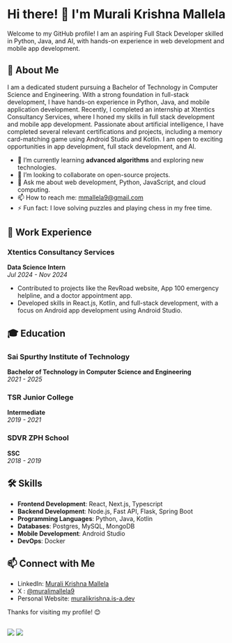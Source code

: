 
# Hi there! 👋 I'm Murali Krishna Mallela 

Welcome to my GitHub profile! I am an aspiring Full Stack Developer skilled in Python, Java, and AI, with hands-on experience in web development and mobile app development.

## 🚀 About Me

I am a dedicated student pursuing a Bachelor of Technology in Computer Science and Engineering. With a strong foundation in full-stack development, I have hands-on experience in Python, Java, and mobile application development. Recently, I completed an internship at Xtentics Consultancy Services, where I honed my skills in full stack development and mobile app development. Passionate about artificial intelligence, I have completed several relevant certifications and projects, including a memory card-matching game using Android Studio and Kotlin. I am open to exciting opportunities in app development, full stack development, and AI.

- 🌱 I’m currently learning **advanced algorithms** and exploring new technologies.
- 👯 I’m looking to collaborate on open-source projects.
- 💬 Ask me about web development, Python, JavaScript, and cloud computing.
- 📫 How to reach me: [mmallela9@gmail.com](mailto:mmallela9@gmail.com)
- ⚡ Fun fact: I love solving puzzles and playing chess in my free time.

## 🏢 Work Experience

### Xtentics Consultancy Services
**Data Science Intern**  
*Jul 2024 - Nov 2024*

- Contributed to projects like the RevRoad website, App 100 emergency helpline, and a doctor appointment app.
- Developed skills in React.js, Kotlin, and full-stack development, with a focus on Android app development using Android Studio.

## 🎓 Education

### Sai Spurthy Institute of Technology
**Bachelor of Technology in Computer Science and Engineering**  
*2021 - 2025*

### TSR Junior College
**Intermediate**  
*2019 - 2021*

### SDVR ZPH School
**SSC**  
*2018 - 2019*

## 🛠️ Skills

- **Frontend Development**: React, Next.js, Typescript
- **Backend Development**: Node.js, Fast API, Flask, Spring Boot
- **Programming Languages**: Python, Java, Kotlin
- **Databases**: Postgres, MySQL, MongoDB
- **Mobile Development**: Android Studio
- **DevOps**: Docker

## 📫 Connect with Me

- LinkedIn: [Murali Krishna Mallela](https://www.linkedin.com/in/muralikrishnamallela/)
- X : [@muralimallela9](https://x.com/muralimallela9)
- Personal Website: [muralikrishna.is-a.dev](https://muralikrishna.is-a.dev/)

Thanks for visiting my profile! 😊
##
![](https://komarev.com/ghpvc/?username=muralimallela)
![](https://hit.yhype.me/github/profile?account_id=98264698)
